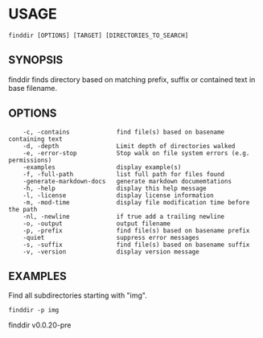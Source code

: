 
# USAGE

	finddir [OPTIONS] [TARGET] [DIRECTORIES_TO_SEARCH]

## SYNOPSIS


finddir finds directory based on matching prefix, suffix or contained text in base filename.


## OPTIONS

```
    -c, -contains             find file(s) based on basename containing text
    -d, -depth                Limit depth of directories walked
    -e, -error-stop           Stop walk on file system errors (e.g. permissions)
    -examples                 display example(s)
    -f, -full-path            list full path for files found
    -generate-markdown-docs   generate markdown documemtations
    -h, -help                 display this help message
    -l, -license              display license information
    -m, -mod-time             display file modification time before the path
    -nl, -newline             if true add a trailing newline
    -o, -output               output filename
    -p, -prefix               find file(s) based on basename prefix
    -quiet                    suppress error messages
    -s, -suffix               find file(s) based on basename suffix
    -v, -version              display version message
```


## EXAMPLES


Find all subdirectories starting with "img".

	finddir -p img


finddir v0.0.20-pre
